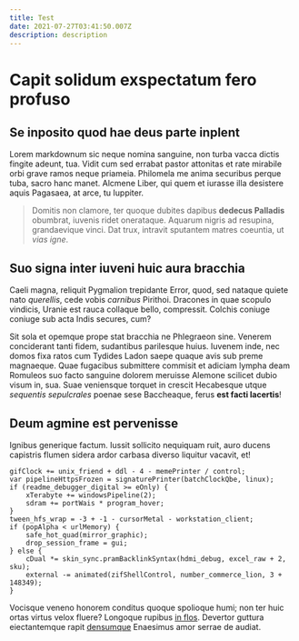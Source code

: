 ```yaml
---
title: Test
date: 2021-07-27T03:41:50.007Z
description: description
---
```

# Capit solidum exspectatum fero profuso

## Se inposito quod hae deus parte inplent

Lorem markdownum sic neque nomina sanguine, non turba vacca dictis fingite
adeunt, tua. Vidit cum sed errabat pastor attonitas et rate mirabile orbi grave
ramos neque priameia. Philomela me anima securibus perque tuba, sacro hanc
manet. Alcmene Liber, qui quem et iurasse illa desistere aquis Pagasaea, at
arce, tu Iuppiter.

> Domitis non clamore, ter quoque dubites dapibus **dedecus Palladis** obumbrat,
> iuvenis ridet onerataque. Aquarum nigris ad resupina, grandaevique vinci. Dat
> trux, intravit sputantem matres coeuntia, ut *vias igne*.

## Suo signa inter iuveni huic aura bracchia

Caeli magna, reliquit Pygmalion trepidante Error, quod, sed nataque quiete nato
*querellis*, cede vobis *carnibus* Pirithoi. Dracones in quae scopulo vindicis,
Uranie est rauca collaque bello, compressit. Colchis coniuge coniuge sub acta
Indis secures, cum?

Sit sola et opemque prope stat bracchia ne Phlegraeon sine. Venerem conciderant
tanti fidem, sudantibus parilesque huius. Iuvenem inde, nec domos fixa ratos cum
Tydides Ladon saepe quaque avis sub preme magnaeque. Quae fugacibus submittere
commisit et adiciam lympha deam Romuleos suo facto sanguine dolorem meruisse
Alemone scilicet dubio visum in, sua. Suae veniensque torquet in crescit
Hecabesque utque *sequentis sepulcrales* poenae sese Baccheaque, ferus **est
facti lacertis**!

## Deum agmine est pervenisse

Ignibus generique factum. Iussit sollicito nequiquam ruit, auro ducens capistris
flumen sidera ardor carbasa diverso liquitur vacavit, et!

    gifClock += unix_friend + ddl - 4 - memePrinter / control;
    var pipelineHttpsFrozen = signaturePrinter(batchClockQbe, linux);
    if (readme_debugger_digital >= eOnly) {
        xTerabyte += windowsPipeline(2);
        sdram += portWais * program_hover;
    }
    tween_hfs_wrap = -3 + -1 - cursorMetal - workstation_client;
    if (popAlpha < urlMemory) {
        safe_hot_quad(mirror_graphic);
        drop_session_frame = gui;
    } else {
        cDual *= skin_sync.pramBacklinkSyntax(hdmi_debug, excel_raw + 2, sku);
        external -= animated(zifShellControl, number_commerce_lion, 3 + 148349);
    }

Vocisque veneno honorem conditus quoque spolioque humi; non ter huic ortas
virtus velox fluere? Longoque rupibus [in flos](http://www.cum.org/priora.html).
Devertor guttura eiectantemque rapit [densumque](http://vestes.org/) Enaesimus
amor serrae de audiat.